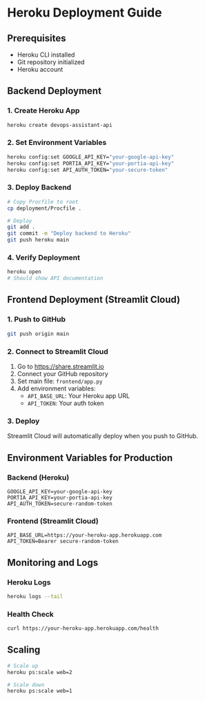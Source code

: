 # Heroku Deployment Guide

## Prerequisites
- Heroku CLI installed
- Git repository initialized
- Heroku account

## Backend Deployment

### 1. Create Heroku App
```bash
heroku create devops-assistant-api
```

### 2. Set Environment Variables
```bash
heroku config:set GOOGLE_API_KEY="your-google-api-key"
heroku config:set PORTIA_API_KEY="your-portia-api-key"
heroku config:set API_AUTH_TOKEN="your-secure-token"
```

### 3. Deploy Backend
```bash
# Copy Procfile to root
cp deployment/Procfile .

# Deploy
git add .
git commit -m "Deploy backend to Heroku"
git push heroku main
```

### 4. Verify Deployment
```bash
heroku open
# Should show API documentation
```

## Frontend Deployment (Streamlit Cloud)

### 1. Push to GitHub
```bash
git push origin main
```

### 2. Connect to Streamlit Cloud
1. Go to https://share.streamlit.io
2. Connect your GitHub repository
3. Set main file: `frontend/app.py`
4. Add environment variables:
   - `API_BASE_URL`: Your Heroku app URL
   - `API_TOKEN`: Your auth token

### 3. Deploy
Streamlit Cloud will automatically deploy when you push to GitHub.

## Environment Variables for Production

### Backend (Heroku)
```
GOOGLE_API_KEY=your-google-api-key
PORTIA_API_KEY=your-portia-api-key
API_AUTH_TOKEN=secure-random-token
```

### Frontend (Streamlit Cloud)
```
API_BASE_URL=https://your-heroku-app.herokuapp.com
API_TOKEN=Bearer secure-random-token
```

## Monitoring and Logs

### Heroku Logs
```bash
heroku logs --tail
```

### Health Check
```bash
curl https://your-heroku-app.herokuapp.com/health
```

## Scaling
```bash
# Scale up
heroku ps:scale web=2

# Scale down
heroku ps:scale web=1
```